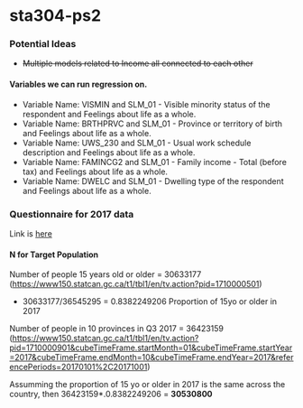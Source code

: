 # sta304-ps2

### Potential Ideas
* ~~Multiple models related to Income all connected to each other~~

#### Variables we can run regression on.
* Variable Name: VISMIN and SLM_01 - Visible minority status of the respondent and Feelings about life as a whole.
* Variable Name: BRTHPRVC and SLM_01 - Province or territory of birth and Feelings about life as a whole.
* Variable Name: UWS_230 and SLM_01 - Usual work schedule description and Feelings about life as a whole.
* Variable Name: FAMINCG2 and SLM_01 - Family income - Total (before tax) and Feelings about life as a whole.
* Variable Name: DWELC and SLM_01 - Dwelling type of the respondent and Feelings about life as a whole.

### Questionnaire for 2017 data
Link is [here](https://www23.statcan.gc.ca/imdb/p3Instr.pl?Function=assembleInstr&lang=en&Item_Id=335815)

#### N for Target Population
Number of people 15 years old or older = 30633177 (https://www150.statcan.gc.ca/t1/tbl1/en/tv.action?pid=1710000501)
- 30633177/36545295 = 0.8382249206 Proportion of 15yo or older in 2017

Number of people in 10 provinces in Q3 2017 = 36423159 (https://www150.statcan.gc.ca/t1/tbl1/en/tv.action?pid=1710000901&cubeTimeFrame.startMonth=01&cubeTimeFrame.startYear=2017&cubeTimeFrame.endMonth=10&cubeTimeFrame.endYear=2017&referencePeriods=20170101%2C20171001)

Assumming the proportion of 15 yo or older in 2017 is the same across the country, then 36423159*.0.8382249206 = **30530800**
